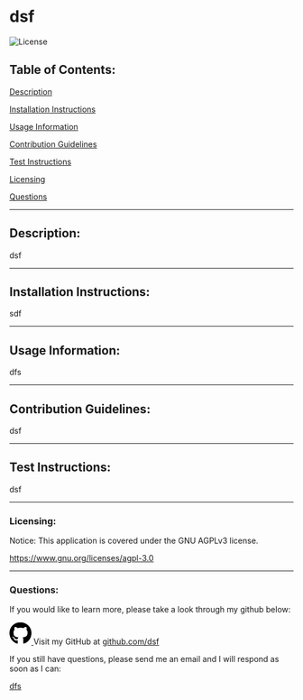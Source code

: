 
  # dsf
  ![License](https://img.shields.io/static/v1?label=License&message=GNU_AGPLv3&color=blue)
  ## Table of Contents: 

  [Description](#description)

  [Installation Instructions](#installation-instructions)

  [Usage Information](#usage-information)

  [Contribution Guidelines](#contribution-guidelines)

  [Test Instructions](#test-instructions)

  [Licensing](#licensing)

  [Questions](#questions)

  <hr>

  ## Description: 

  dsf 

  <hr>

  ## Installation Instructions: 

  sdf

  <hr>

  ## Usage Information: 

  dfs

  <hr>

  ## Contribution Guidelines: 

  dsf

  <hr>

  ## Test Instructions: 

  dsf

  <hr>

  ### Licensing: 

  Notice: This application is covered under the GNU AGPLv3 license.

 <a href="https://www.gnu.org/licenses/agpl-3.0">https://www.gnu.org/licenses/agpl-3.0</a>

  <hr>

  ### Questions: 

  If you would like to learn more, please take a look through my github below:

  <a href="github.com/dsf"><img src="./assets/images/github-brands.svg" height="40px" width="auto" alt="github icon"> </a>Visit my GitHub at <a href="https://github.com/dsf">github.com/dsf</a>

  If you still have questions, please send me an email and I will respond as soon as I can:

  <a href="mailto:dfs">dfs</a>

